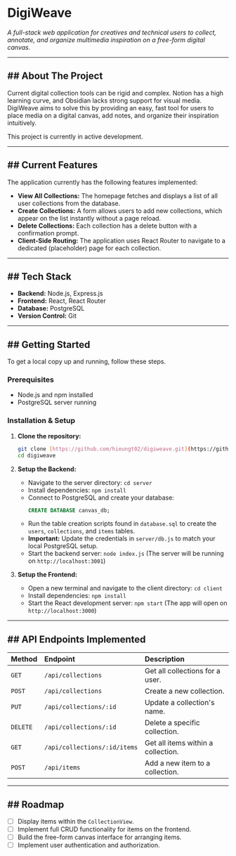 # DigiWeave

*A full-stack web application for creatives and technical users to collect, annotate, and organize multimedia inspiration on a free-form digital canvas.*

---

## ## About The Project

Current digital collection tools can be rigid and complex. Notion has a high learning curve, and Obsidian lacks strong support for visual media. DigiWeave aims to solve this by providing an easy, fast tool for users to place media on a digital canvas, add notes, and organize their inspiration intuitively.

This project is currently in active development.

---

## ## Current Features

The application currently has the following features implemented:

* **View All Collections:** The homepage fetches and displays a list of all user collections from the database.
* **Create Collections:** A form allows users to add new collections, which appear on the list instantly without a page reload.
* **Delete Collections:** Each collection has a delete button with a confirmation prompt.
* **Client-Side Routing:** The application uses React Router to navigate to a dedicated (placeholder) page for each collection.

---

## ## Tech Stack

* **Backend:** Node.js, Express.js
* **Frontend:** React, React Router
* **Database:** PostgreSQL
* **Version Control:** Git

---

## ## Getting Started

To get a local copy up and running, follow these steps.

### Prerequisites

* Node.js and npm installed
* PostgreSQL server running

### Installation & Setup

1.  **Clone the repository:**
    ```sh
    git clone [https://github.com/hieungt02/digiweave.git](https://github.com/hieungt02/digiweave.git)
    cd digiweave
    ```

2.  **Setup the Backend:**
    * Navigate to the server directory: `cd server`
    * Install dependencies: `npm install`
    * Connect to PostgreSQL and create your database:
        ```sql
        CREATE DATABASE canvas_db;
        ```
    * Run the table creation scripts found in `database.sql` to create the `users`, `collections`, and `items` tables.
    * **Important:** Update the credentials in `server/db.js` to match your local PostgreSQL setup.
    * Start the backend server: `node index.js` (The server will be running on `http://localhost:3001`)

3.  **Setup the Frontend:**
    * Open a new terminal and navigate to the client directory: `cd client`
    * Install dependencies: `npm install`
    * Start the React development server: `npm start` (The app will open on `http://localhost:3000`)

---

## ## API Endpoints Implemented

| Method | Endpoint                    | Description                                |
| :----- | :-------------------------- | :----------------------------------------- |
| `GET`  | `/api/collections`          | Get all collections for a user.            |
| `POST` | `/api/collections`          | Create a new collection.                   |
| `PUT`  | `/api/collections/:id`      | Update a collection's name.                |
| `DELETE`| `/api/collections/:id`      | Delete a specific collection.              |
| `GET`  | `/api/collections/:id/items`| Get all items within a collection.         |
| `POST` | `/api/items`                | Add a new item to a collection.            |

---

## ## Roadmap

* [ ] Display items within the `CollectionView`.
* [ ] Implement full CRUD functionality for items on the frontend.
* [ ] Build the free-form canvas interface for arranging items.
* [ ] Implement user authentication and authorization.
